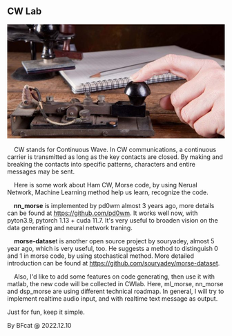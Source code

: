 ## CW Lab

![](./img/hamcodes-640x336.jpg)

&nbsp;&nbsp;&nbsp;&nbsp;CW stands for Continuous Wave. In CW communications, a continuous carrier is transmitted as long as the key contacts are closed. By making and breaking the contacts into specific patterns, characters and entire messages may be sent.

&nbsp;&nbsp;&nbsp;&nbsp;Here is some work about Ham CW, Morse code, by using Nerual Network, Machine Learning method help us learn, recognize the code.

&nbsp;&nbsp;&nbsp;**&nbsp;nn_morse** is implemented by pd0wm almost 3 years ago, more details can be found at <https://github.com/pd0wm>. It works well now, with pyton3.9, pytorch 1.13 + cuda 11.7. It's very useful to broaden vision on the data generating and neural network traning.

&nbsp;&nbsp;&nbsp;&nbsp;**morse-datase**t is another open source project by souryadey, almost 5 year ago, which is very useful, too. He suggests a method to distinguish 0 and 1 in morse code, by using stochastical method. More detailed introduction can be found at <https://github.com/souryadey/morse-dataset>.

&nbsp;&nbsp;&nbsp;&nbsp;Also, I'd like to add some features on code generating, then use it with matlab, the new code will be collected in  CWlab. Here, ml_morse, nn_morse and dsp_morse are using different technical roadmap. In general,  I will try to implement realtime audio input, and with realtime text message as output.

Just for fun,  keep it simple.

By BFcat @  2022.12.10
